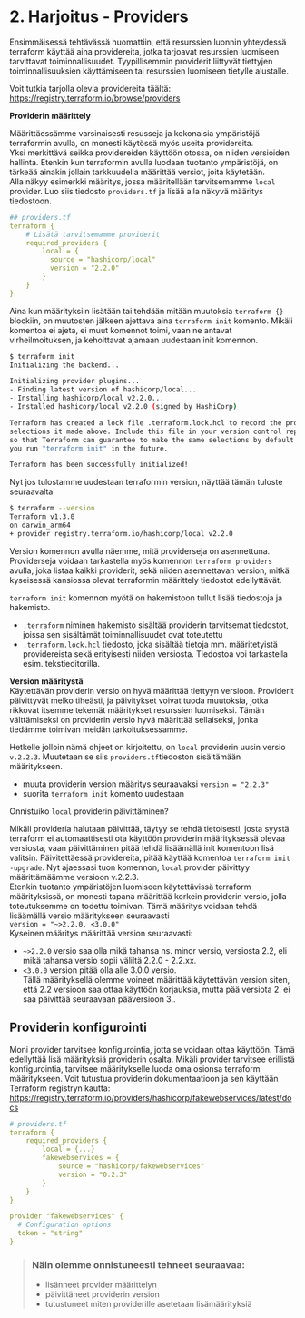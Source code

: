 # 2. Harjoitus - Providers

Ensimmäisessä tehtävässä huomattiin, että resurssien luonnin yhteydessä terraform käyttää aina providereita, jotka tarjoavat resurssien luomiseen tarvittavat toiminnallisuudet. Tyypillisemmin providerit liittyvät tiettyjen toiminnallisuuksien käyttämiseen tai resurssien luomiseen tietylle alustalle.

Voit tutkia tarjolla olevia providereita täältä: <https://registry.terraform.io/browse/providers>


**Providerin määrittely**

Määrittäessämme varsinaisesti resusseja ja kokonaisia ympäristöjä terraformin avulla, on monesti käytössä myös useita providereita.  
Yksi merkittävä seikka providereiden käyttöön otossa, on niiden versioiden hallinta. Etenkin kun terraformin avulla luodaan tuotanto ympäristöjä, on tärkeää ainakin jollain tarkkuudella määrittää versiot, joita käytetään.  
Alla näkyy esimerkki määritys, jossa määritellään tarvitsemamme `local` provider. Luo siis tiedosto `providers.tf` ja lisää alla näkyvä määritys tiedostoon.

```yaml
## providers.tf
terraform {
    # Lisätä tarvitsemamme providerit
    required_providers {
        local = {
          source = "hashicorp/local"
          version = "2.2.0"
        }
    }
}
```

Aina kun määrityksiin lisätään tai tehdään mitään muutoksia `terraform {}` blockiin, on muutosten jälkeen ajettava aina `terraform init` komento. Mikäli komentoa ei ajeta, ei muut komennot toimi, vaan ne antavat virheilmoituksen, ja kehoittavat ajamaan uudestaan init komennon.

```sh
$ terraform init
Initializing the backend...

Initializing provider plugins...
- Finding latest version of hashicorp/local...
- Installing hashicorp/local v2.2.0...
- Installed hashicorp/local v2.2.0 (signed by HashiCorp)

Terraform has created a lock file .terraform.lock.hcl to record the provider
selections it made above. Include this file in your version control repository
so that Terraform can guarantee to make the same selections by default when
you run "terraform init" in the future.

Terraform has been successfully initialized!

```
Nyt jos tulostamme uudestaan terraformin version, näyttää tämän tuloste seuraavalta
```sh
$ terraform --version
Terraform v1.3.0
on darwin_arm64
+ provider registry.terraform.io/hashicorp/local v2.2.0
```  
Version komennon avulla näemme, mitä providerseja on asennettuna.  
Providerseja voidaan tarkastella myös komennon `terraform providers` avulla, joka listaa kaikki providerit, sekä niiden asennettavan version, mitkä kyseisessä kansiossa olevat terraformin määrittely tiedostot edellyttävät.  

`terraform init` komennon myötä on hakemistoon tullut lisää tiedostoja ja hakemisto.
- `.terraform` niminen hakemisto sisältää providerin tarvitsemat tiedostot, joissa sen sisältämät toiminnallisuudet ovat toteutettu
- `.terraform.lock.hcl` tiedosto, joka sisältää tietoja mm. määritetyistä providereista sekä erityisesti niiden versiosta. Tiedostoa voi tarkastella esim. tekstieditorilla.

**Version määritystä**  
Käytettävän providerin versio on hyvä määrittää tiettyyn versioon. Providerit päivittyvät melko tiheästi, ja päivitykset voivat tuoda muutoksia, jotka rikkovat itsemme tekemät määritykset resurssien luomiseksi. Tämän välttämiseksi on providerin versio hyvä määrittää sellaiseksi, jonka tiedämme toimivan meidän tarkoituksessamme.  

Hetkelle jolloin nämä ohjeet on kirjoitettu, on `local` providerin uusin versio `v.2.2.3`. Muutetaan se siis `providers.tf`tiedoston sisältämään määritykseen.  
- muuta providerin version määritys seuraavaksi `version = "2.2.3"`
- suorita `terraform init` komento uudestaan

Onnistuiko `local` providerin päivittäminen?

Mikäli provideria halutaan päivittää, täytyy se tehdä tietoisesti, josta syystä terraform ei automaattisesti ota käyttöön providerin määrityksessä olevaa versiosta, vaan päivittäminen pitää tehdä lisäämällä init komentoon lisä valitsin. Päivitettäessä providereita, pitää käyttää komentoa `terraform init -upgrade`. Nyt ajaessasi tuon komennon, `local` provider päivittyy määrittämäämme versioon v.2.2.3.  
Etenkin tuotanto ympäristöjen luomiseen käytettävissä terraform määrityksissä, on monesti tapana määrittää korkein providerin versio, jolla toteutuksemme on todettu toimivan. Tämä määritys voidaan tehdä lisäämällä versio määritykseen seuraavasti  
`version = "~>2.2.0, <3.0.0"`  
Kyseinen määritys määrittää version seuraavasti:
- `~>2.2.0` versio saa olla mikä tahansa ns. minor versio, versiosta 2.2, eli mikä tahansa versio sopii väliltä 2.2.0 - 2.2.xx.
- `<3.0.0` version pitää olla alle 3.0.0 versio.  
Tällä määrityksellä olemme voineet määrittää käytettävän version siten, että 2.2 versioon saa ottaa käyttöön korjauksia, mutta pää versiota 2. ei saa päivittää seuraavaan pääversioon 3..

## Providerin konfigurointi
Moni provider tarvitsee konfigurointia, jotta se voidaan ottaa käyttöön. Tämä edellyttää lisä määrityksiä providerin osalta. Mikäli provider tarvitsee erillistä konfigurointia, tarvitsee määritykselle luoda oma osionsa terraform määritykseen. Voit tutustua providerin dokumentaatioon ja sen käyttään Terraform registryn kautta: <https://registry.terraform.io/providers/hashicorp/fakewebservices/latest/docs>

```yaml
# providers.tf
terraform {
    required_providers {
        local = {...}
        fakewebservices = {
            source = "hashicorp/fakewebservices"
            version = "0.2.3"
        }
    }
}

provider "fakewebservices" {
  # Configuration options
  token = "string"
}

```

> ### Näin olemme onnistuneesti tehneet seuraavaa:
>- lisänneet provider määrittelyn
>- päivittäneet providerin version
>- tutustuneet miten providerille asetetaan lisämäärityksiä
